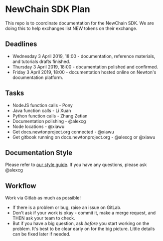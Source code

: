 # NewChain SDK Plan

This repo is to coordinate documentation for the NewChain SDK. We are doing this to help exchanges list NEW tokens on their exchange.

## Deadlines

* Wednesday 3 April 2019, 18:00 - documentation, reference materials, and tutorials drafts finished.
* Thursday 3 April 2019, 18:00 - documentation polished and confirmed.
* Friday 3 April 2019, 18:00 - documentation hosted online on Newton's documentation platform.

## Tasks

* NodeJS function calls - Pony
* Java function calls - Li Xuan
* Python function calls - Zhang Zetian
* Documentation polishing - @alexcg
* Node locations - @xiawu
* Get docs.newtonproject.org connected - @xiawu
* Get gitbook running on docs.newtonproject.org - @alexcg or @xiawu

## Documentation Style

Please refer to [our style guide](example_doc.md). If you have any questions, please ask @alexcg

## Workflow

Work via Gitlab as much as possible!

* If there is a problem or bug, raise an issue on GitLab.
* Don't ask if your work is okay - commit it, make a merge request, and THEN ask your team to check.
* But if you have a big question, ask *before* you start working on the problem. It's best to be clear early on for the big picture. Little details can be fixed later if needed.

